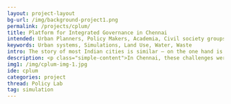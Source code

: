 ```yaml
---
layout: project-layout
bg-url: /img/background-project1.png
permalink: /projects/cplum/
title: Platform for Integrated Governance in Chennai
intended: Urban Planners, Policy Makers, Academia, Civil society groups
keywords: Urban systems, Simulations, Land Use, Water, Waste
intro: The story of most Indian cities is similar — on the one hand is rapid development and growth, and on the other scarce resources under extreme pressure, both from internal demand and environmental changes.
description: <p class="simple-content">In Chennai, these challenges were evident after the deluge in November-December 2015, the cyclone in December 2016, and the drought of 2017.</p><p class="simple-content">How can more integrated and actionable strategies be developed to meet these interconnected challenges? How can we create a platform for different stakeholders to come together to plan for a resilient future in a participatory manner? These are the questions we pursue in the project ‘A Platform Integrated Urban Governance in Metropolitan Chennai&#58; Developing Resilience Scenarios and Strategies Through Simulation and Gaming’. We propose to create a simulation-based tool that allows for testing future scenarios to create a more resilient future for Chennai.</p><p class="simple-content">The project is a collaboration between Fields of View; Tamil Nadu State Land Use Board, Government of Tamil Nadu; Center for Urbanization, Buildings & Environment (CUBE) at IIT-Madras; and Okapi Research. Our efforts in this project are supported by Sir Dorabji Tata Trust.
img1: /img/cplum-img-1.jpg
ide: cplum
categories: project
thread: Policy Lab
tag: simulation
---
```

